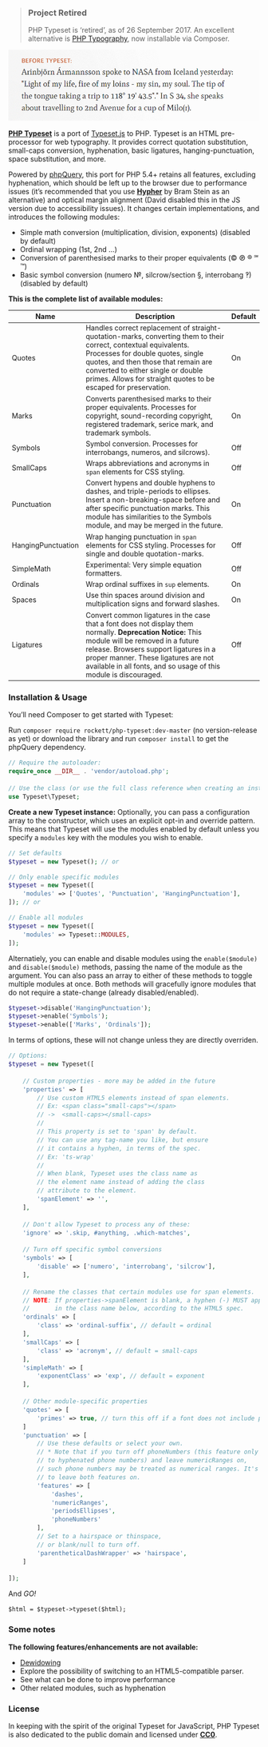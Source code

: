 > ### Project Retired
> PHP Typeset is ‘retired’, as of 26 September 2017. An excellent alternative is [PHP Typography](https://github.com/mundschenk-at/php-typography), now installable via Composer.

![](before_after.gif)

**[PHP Typeset](https://rockett.pw/typeset/)** is a port of [Typeset.js](https://github.com/davidmerfield/Typeset) to PHP. Typeset is an HTML pre-processor for web typography. It provides correct quotation substitution, small-caps conversion, hyphenation, basic ligatures, hanging-punctuation, space substitution, and more.

Powered by [phpQuery](https://github.com/electrolinux/phpquery), this port for PHP 5.4+ retains all features, excluding hyphenation, which should be left up to the browser due to performance issues (it’s recommended that you use **[Hypher](https://github.com/bramstein/hypher)** by Bram Stein as an alternative) and optical margin alignment (David disabled this in the JS version due to accessibility issues). It changes certain implementations, and introduces the following modules:

- Simple math conversion (multiplication, division, exponents) (disabled by default)
- Ordinal wrapping (1st, 2nd ...)
- Conversion of parenthesised marks to their proper equivalents (© ℗ ® ℠ ™)
- Basic symbol conversion (numero №, silcrow/section §, interrobang ‽) (disabled by default)

**This is the complete list of available modules:**

Name | Description | Default
---|---|---
Quotes | Handles correct replacement of straight-quotation-marks, converting them to their correct, contextual equivalents. Processes for double quotes, single quotes, and then those that remain are converted to either single or double primes. Allows for straight quotes to be escaped for preservation. | On
Marks | Converts parenthesised marks to their proper equivalents. Processes for copyright, sound-recording copyright, registered trademark, serice mark, and trademark symbols. | On
Symbols | Symbol conversion. Processes for interrobangs, numeros, and silcrows). | Off
SmallCaps | Wraps abbreviations and acronyms in `span` elements for CSS styling. | Off
Punctuation | Convert hypens and double hyphens to dashes, and triple-periods to ellipses. Insert a non-breaking-space before and after specific punctuation marks. This module has similarities to the Symbols module, and may be merged in the future. | On
HangingPunctuation | Wrap hanging punctuation in `span` elements for CSS styling. Processes for single and double quotation-marks. | Off
SimpleMath | Experimental: Very simple equation formatters. | Off
Ordinals | Wrap ordinal suffixes in `sup` elements. | On
Spaces | Use thin spaces around division and multiplication signs and forward slashes. | On
Ligatures | Convert common ligatures in the case that a font does not display them normally. **Deprecation Notice:** This module will be removed in a future release. Browsers support ligatures in a proper manner. These ligatures are not available in all fonts, and so usage of this module is discouraged. | Off

### Installation & Usage

You’ll need Composer to get started with Typeset:

Run `composer require rockett/php-typeset:dev-master` (no version-release as yet) or download the library and run `composer install` to get the phpQuery dependency.

```php
// Require the autoloader:
require_once __DIR__ . 'vendor/autoload.php';

// Use the class (or use the full class reference when creating an instance):
use Typeset\Typeset;
```

**Create a new Typeset instance:** Optionally, you can pass a configuration array to the constructor, which uses an explicit opt-in and override pattern. This means that Typeset will use the modules enabled by default unless you specify a `modules` key with the modules you wish to enable.

```php
// Set defaults
$typeset = new Typeset(); // or
```

```php
// Only enable specific modules
$typeset = new Typeset([
	'modules' => ['Quotes', 'Punctuation', 'HangingPunctuation'],
]); // or
```

```php
// Enable all modules
$typeset = new Typeset([
    'modules' => Typeset::MODULES,
]);
```

Alternatiely, you can enable and disable modules using the `enable($module)` and `disable($module)` methods, passing the name of the module as the argument. You can also pass an array to either of these methods to toggle multiple modules at once. Both methods will gracefully ignore modules that do not require a state-change (already disabled/enabled).

```php
$typeset->disable('HangingPunctuation');
$typeset->enable('Symbols');
$typeset->enable(['Marks', 'Ordinals']);
```

In terms of options, these will not change unless they are directly overriden.

```php
// Options:
$typeset = new Typeset([

    // Custom properties - more may be added in the future
    'properties' => [
        // Use custom HTML5 elements instead of span elements.
        // Ex: <span class="small-caps"></span>
        // ->  <small-caps></small-caps>
        //
        // This property is set to 'span' by default.
        // You can use any tag-name you like, but ensure
        // it contains a hyphen, in terms of the spec.
        // Ex: 'ts-wrap'
        //
        // When blank, Typeset uses the class name as
        // the element name instead of adding the class
        // attribute to the element.
        'spanElement' => '',
    ],

    // Don't allow Typeset to process any of these:
    'ignore' => '.skip, #anything, .which-matches',

    // Turn off specific symbol conversions
    'symbols' => [
    	'disable' => ['numero', 'interrobang', 'silcrow'],
    ],

    // Rename the classes that certain modules use for span elements.
    // NOTE: If properties->spanElement is blank, a hyphen (-) MUST appear
    //       in the class name below, according to the HTML5 spec.
    'ordinals' => [
        'class' => 'ordinal-suffix', // default = ordinal
    ],
    'smallCaps' => [
        'class' => 'acronym', // default = small-caps
    ],
    'simpleMath' => [
        'exponentClass' => 'exp', // default = exponent
    ],

    // Other module-specific properties
    'quotes' => [
        'primes' => true, // turn this off if a font does not include primes
    ]
    'punctuation' => [
        // Use these defaults or select your own.
        // * Note that if you turn off phoneNumbers (this feature only applies
        // to hyphenated phone numbers) and leave numericRanges on,
        // such phone numbers may be treated as numerical ranges. It's recommended
        // to leave both features on.
        'features' => [
            'dashes',
            'numericRanges',
            'periodsEllipses',
            'phoneNumbers'
        ],
        // Set to a hairspace or thinspace,
        // or blank/null to turn off.
        'parentheticalDashWrapper' => 'hairspace',
    ]

]);
```

And *GO!*

```
$html = $typeset->typeset($html);
```

### Some notes

**The following features/enhancements are not available:**

- [Dewidowing](https://github.com/davidmerfield/Typeset/issues/34)
- Explore the possibility of switching to an HTML5-compatible parser.
- See what can be done to improve performance
- Other related modules, such as hyphenation


### License

In keeping with the spirit of the original Typeset for JavaScript, PHP Typeset is also dedicated to the public domain and licensed under **[CC0](LICENSE.md)**.
